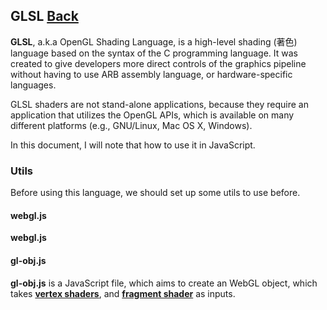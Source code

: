 ## GLSL [Back](./../webgl.md)

**GLSL**, a.k.a OpenGL Shading Language, is a high-level shading (著色) language based on the syntax of the C programming language. It was created to give developers more direct controls of the graphics pipeline without having to use ARB assembly language, or hardware-specific languages.

GLSL shaders are not stand-alone applications, because they require an application that utilizes the OpenGL APIs, which is available on many different platforms (e.g., GNU/Linux, Mac OS X, Windows).

In this document, I will note that how to use it in JavaScript.

### Utils

Before using this language, we should set up some utils to use before.

#### webgl.js

**webgl.js**

#### gl-obj.js

**gl-obj.js** is a JavaScript file, which aims to create an WebGL object, which takes [**vertex shaders**](https://www.opengl.org/wiki/Vertex_Shader), and [**fragment shader**](https://www.opengl.org/wiki/Fragment_Shader) as inputs.
